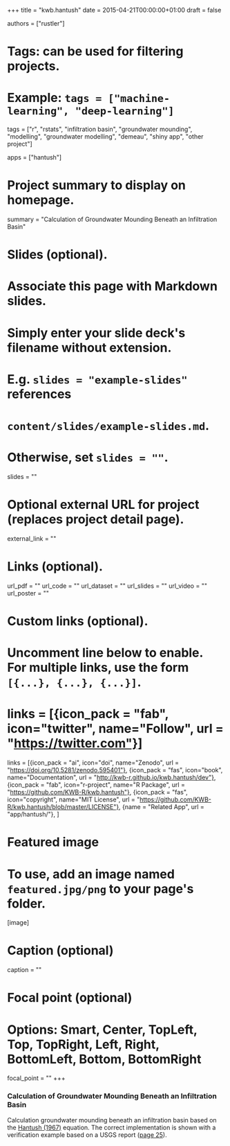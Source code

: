 +++
title = "kwb.hantush"
date = 2015-04-21T00:00:00+01:00
draft = false

authors = ["rustler"]

# Tags: can be used for filtering projects.
# Example: `tags = ["machine-learning", "deep-learning"]`
tags = ["r", "rstats", "infiltration basin", "groundwater mounding", "modelling", "groundwater modelling", "demeau", "shiny app", "other project"]

apps = ["hantush"]

# Project summary to display on homepage.
summary = "Calculation of Groundwater Mounding Beneath an Infiltration Basin"

# Slides (optional).
#   Associate this page with Markdown slides.
#   Simply enter your slide deck's filename without extension.
#   E.g. `slides = "example-slides"` references 
#   `content/slides/example-slides.md`.
#   Otherwise, set `slides = ""`.
slides = ""

# Optional external URL for project (replaces project detail page).
external_link = ""

# Links (optional).
url_pdf = ""
url_code = ""
url_dataset = ""
url_slides = ""
url_video = ""
url_poster = ""

# Custom links (optional).
#   Uncomment line below to enable. For multiple links, use the form `[{...}, {...}, {...}]`.
# links = [{icon_pack = "fab", icon="twitter", name="Follow", url = "https://twitter.com"}]
links = [{icon_pack = "ai", icon="doi", name="Zenodo", url = "https://doi.org/10.5281/zenodo.595401"},
{icon_pack = "fas", icon="book", name="Documentation", url = "http://kwb-r.github.io/kwb.hantush/dev"},
{icon_pack = "fab", icon="r-project", name="R Package", url = "https://github.com/KWB-R/kwb.hantush"}, 
{icon_pack = "fas", icon="copyright", name="MIT License", url = "https://github.com/KWB-R/kwb.hantush/blob/master/LICENSE"},
{name = "Related App", url = "app/hantush/"},
]

# Featured image
# To use, add an image named `featured.jpg/png` to your page's folder. 
[image]
  # Caption (optional)
  caption = ""

  # Focal point (optional)
  # Options: Smart, Center, TopLeft, Top, TopRight, Left, Right, BottomLeft, Bottom, BottomRight
  focal_point = ""
+++

### Calculation of Groundwater Mounding Beneath an Infiltration Basin

Calculation groundwater mounding beneath an infiltration basin based on the 
[Hantush (1967)](http://doi.org/10.1029/WR003i001p00227) equation. 
The correct implementation is shown with a verification example based on a USGS
report ([page 25](http://pubs.usgs.gov/sir/2010/5102/support/sir2010-5102.pdf#page=35)).
